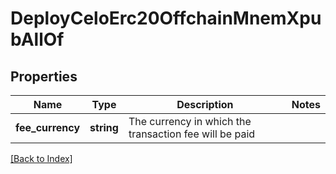 # DeployCeloErc20OffchainMnemXpubAllOf

## Properties

Name | Type | Description | Notes
------------ | ------------- | ------------- | -------------
**fee_currency** | **string** | The currency in which the transaction fee will be paid |

[[Back to Index]](../index.md)

